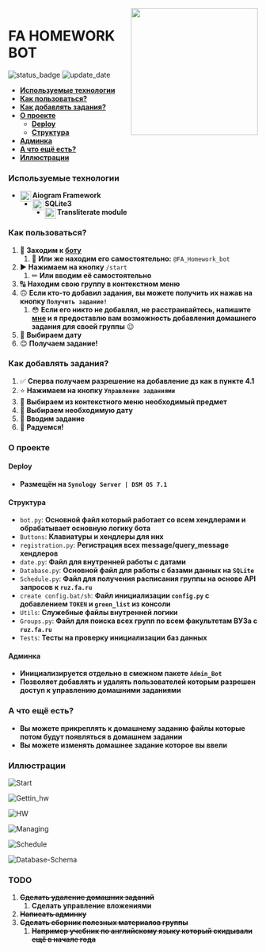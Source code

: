 <img src="https://anexp.ru/Антиплагиат%20финансовый%20университет.png" align="right" width="256px"/>


# FA HOMEWORK BOT
![status_badge](https://img.shields.io/badge/-Руководство%20устарело-important)
![update_date](https://img.shields.io/badge/Дата%20обновления-18.04.2022-informational)

* [**Используемые технологии**](#используемые-технологии)
* [**Как пользоваться?**](#как-пользоваться)
* [**Как добавлять задания?**](#как-добавлять-задания)
* [**О проекте**](#о-проекте)
  * [**Deploy**](#deploy)
  * [**Структура**](#структура)
* [**Админка**](#Админка)
* [**А что ещё есть?**](#а-что-ещё-есть)
* [**Иллюстрации**](#иллюстрации)

### Используемые технологии

* **Aiogram Framework** [<img align="left" width="22px" src="https://cdn4.iconfinder.com/data/icons/social-media-and-logos-11/32/Logo_telegram_Airplane_Air_plane_paper_airplane-22-256.png"/>][aiogram]
* **SQLite3** [<img align="left" width="22px" src="https://cdn1.iconfinder.com/data/icons/hawcons/32/700048-icon-89-document-file-sql-256.png"/>][SQLite]
* **Transliterate module** [<img align="left" width="22px" src="https://cdn2.iconfinder.com/data/icons/humano2/128x128/apps/character-set.png"/>][transliterate]
### Как пользоваться?
1) 📲 **Заходим к [боту](https://t.me/FA_Homework_bot)**
   1) 🔎 **Или же находим его самостоятельно:** `@FA_Homework_bot`
2) ▶ **Нажимаем на кнопку** `/start`
   1) ✏ **Или вводим её самостоятельно**
3) 🔠 **Находим свою группу в контекстном меню**
4) 🙃 **Если кто-то добавил задания, вы можете получить их нажав на кнопку `Получить задание!`**
   1) 😳 **Если его никто не добавлял, не расстраивайтесь, напишите [мне](https://t.me/Nps_rf) и я предоставлю вам возможность добавления домашнего задания для своей группы** 😉
5) 📅 **Выбираем дату**
6) 😊 **Получаем задание!**
### Как добавлять задания?
1) ✅ **Сперва получаем разрешение на добавление дз как в пункте 4.1**
2) ⭐ **Нажимаем на кнопку `Управление заданиями`**
3) 🤔 **Выбираем из контекстного меню необходимый предмет**
4) 📅 **Выбираем необходимую дату**
5) 📝 **Вводим задание** 
6) 🎉 **Радуемся!**
### О проекте
#### Deploy
* **Размещён на `Synology Server | DSM OS 7.1`**
#### Структура
* `bot.py`: **Основной файл который работает со всем хендлерами и обрабатывает основную логику бота**
* `Buttons`: **Клавиатуры и хендлеры для них**
* `registration.py`: **Регистрация всех message/query_message хендлеров**
* `date.py`: **Файл для внутренней работы с датами**
* `Database.py`: **Основной файл для работы с базами данных на `SQLite`**
* `Schedule.py`: **Файл для получения расписания группы на основе API запросов к `ruz.fa.ru`**
* `create config.bat/sh`: **Файл инициализации `config.py` с добавлением `TOKEN` и `green_list` из консоли**
* `Utils`: **Служебные файлы внутренней логики**
* `Groups.py`: **Файл для поиска всех групп по всем факультетам ВУЗа с `ruz.fa.ru`**
* `Tests`: **Тесты на проверку инициализации баз данных**

#### Админка
* **Инициализируется отдельно в смежном пакете `Admin_Bot`**
* **Позволяет добавлять и удалять пользователей которым разрешен доступ к управлению домашними заданиями**

### А что ещё есть?
* **Вы можете прикреплять к домашнему заданию файлы которые потом будут появляться в домашнем задании**
* **Вы можете изменять домашнее задание которое вы ввели**

### Иллюстрации

![Start](md%20images/start.png)

![Gettin_hw](md%20images/gettin_hw.png)

![HW](md%20images/HW.png)

![Managing](md%20images/manage.png)

![Schedule](md%20images/Schedule.png)

![Database-Schema](md%20images/DB-Schema.png)


### TODO
1) ~~**Сделать удаление домашних заданий**~~
   1) **Сделать управление вложениями**
2) ~~**Написать админку**~~
3) ~~**Сделать сборник полезных материалов группы**~~
   1) ~~**Например учебник по английскому языку который скидывали ещё в начале года**~~




[SQLite]: https://www.sqlite.org/docs.html
[aiogram]: https://github.com/aiogram/aiogram 
[transliterate]: https://pypi.org/project/transliterate/
